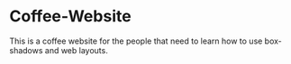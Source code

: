 # Coffee-Website
This is a coffee website for the people that need to learn how to use box-shadows and web layouts.
